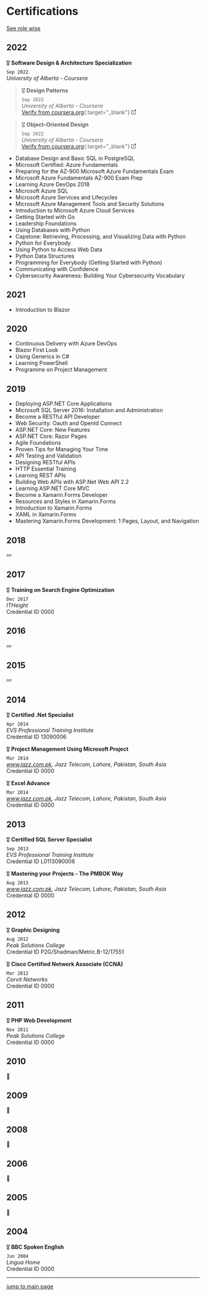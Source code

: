 # Certifications

[See role wise](../certifications/)
## 2022

🎖️ __Software Design & Architecture Specialization__  
`Sep 2022`  
_University of Alberta - Coursera_  

> 🎖️ __Design Patterns__  
> `Sep 2022`  
> _University of Alberta - Coursera_  
> [Verify from coursera.org](https://www.coursera.org/verify/HSN2WCCP58VX "Online verification link"){:target="_blank"} ![External Link](../assets/external_link_icon_12_12.png)
  
>🎖️ __Object-Oriented Design__  
> `Sep 2022`  
> _University of Alberta - Coursera_  
> [Verify from coursera.org](https://www.coursera.org/verify/LK98BXWKVCNZ "Online verification link"){:target="_blank"} ![External Link](../assets/external_link_icon_12_12.png)

- Database Design and Basic SQL in PostgreSQL
- Microsoft Certified: Azure Fundamentals
- Preparing for the AZ-900 Microsoft Azure Fundamentals Exam
- Microsoft Azure Fundamentals AZ-900 Exam Prep
- Learning Azure DevOps 2018
- Microsoft Azure SQL
- Microsoft Azure Services and Lifecycles
- Microsoft Azure Management Tools and Security Solutions
- Introduction to Microsoft Azure Cloud Services
- Getting Started with Go
- Leadership Foundations
- Using Databases with Python
- Capstone: Retrieving, Processing, and Visualizing Data with Python
- Python for Everybody
- Using Python to Access Web Data
- Python Data Structures
- Programming for Everybody (Getting Started with Python)
- Communicating with Confidence
- Cybersecurity Awareness: Building Your Cybersecurity Vocabulary

## 2021

- Introduction to Blazor

## 2020

- Continuous Delivery with Azure DevOps
- Blazor First Look
- Using Generics in C#
- Learning PowerShell
- Programme on Project Management

## 2019

- Deploying ASP.NET Core Applications
- Microsoft SQL Server 2016: Installation and Administration
- Become a RESTful API Developer
- Web Security: Oauth and OpenId Connect
- ASP.NET Core: New Features
- ASP.NET Core: Razor Pages
- Agile Foundations
- Proven Tips for Managing Your Time
- API Testing and Validation
- Designing RESTful APIs
- HTTP Essential Training
- Learning REST APIs
- Building Web APIs with ASP.Net Web API 2.2
- Learning ASP.NET Core MVC
- Become a Xamarin.Forms Developer
- Resources and Styles in Xamarin.Forms
- Introduction to Xamarin.Forms
- XAML in Xamarin.Forms
- Mastering Xamarin.Forms Development: 1 Pages, Layout, and Navigation

## 2018

💤

## 2017

🎖️ __Training on Search Engine Optimization__  
`Dec 2017`  
_ITHeight_  
Credential ID 0000

## 2016

💤

## 2015

💤

## 2014

🎖️ __Certified .Net Specialist__  
`Apr 2014`  
_EVS Professional Training Institute_  
Credential ID 13090006

🎖️ __Project Management Using Microsoft Project__  
`Mar 2014`  
_www.jazz.com.pk, Jazz Telecom, Lahore, Pakistan, South Asia_  
Credential ID 0000

🎖️ __Excel Advance__  
`Mar 2014`  
_www.jazz.com.pk, Jazz Telecom, Lahore, Pakistan, South Asia_  
Credential ID 0000

## 2013

🎖️ __Certified SQL Server Specialist__  
`Sep 2013`  
_EVS Professional Training Institute_  
Credential ID L0113090006

🎖️ __Mastering your Projects - The PMBOK Way__  
`Aug 2013`  
_www.jazz.com.pk, Jazz Telecom, Lahore, Pakistan, South Asia_  
Credential ID 0000

## 2012

🎖️ __Graphic Designing__  
`Aug 2012`  
_Peak Solutions College_  
Credential ID P2G/Shadman/Metric.B-12/17551

🎖️ __Cisco Certified Network Associate (CCNA)__  
`Mar 2012`  
_Corvit Networks_  
Credential ID 0000

## 2011

🎖️ __PHP Web Development__  
`Nov 2011`  
_Peak Solutions College_  
Credential ID 0000

## 2010

🗿

## 2009

🗿

## 2008

🗿

## 2006

🗿

## 2005

🗿

## 2004

🎖️ __BBC Spoken English__  
`Jun 2004`  
_Lingua Home_  
Credential ID 0000  

---
[jump to main page](https://mabubakarriaz.github.io)
